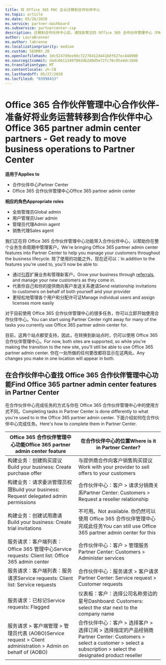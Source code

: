 ```yaml
---
title: 将 Office 365 PAC 企业迁移到合作伙伴中心
ms.topic: article
ms.date: 05/26/2020
ms.service: partner-dashboard
ms.subservice: partnercenter-csp
description: 迁移到合作伙伴中心后，请找到常见的 Office 365 合作伙伴管理中心（PAC）功能，如构建你的业务和服务请求。
author: LauraBrenner
ms.author: labrenne
ms.localizationpriority: medium
ms.custom: SEOMAY.20
ms.openlocfilehash: 3dc5247d9ee9dc72276412d441b0f627ec448900
ms.sourcegitcommit: dadc0b112497802db2d8d5e72fc76c95a4dc18d6
ms.translationtype: MT
ms.contentlocale: zh-CN
ms.lasthandoff: 05/27/2020
ms.locfileid: "83998433"
---
```

# <a name="office-365-partner-admin-center-partners---get-ready-to-move-business-operations-to-partner-center"></a><span data-ttu-id="9d7f4-103">Office 365 合作伙伴管理中心合作伙伴-准备好将业务运营转移到合作伙伴中心</span><span class="sxs-lookup"><span data-stu-id="9d7f4-103">Office 365 partner admin center partners - Get ready to move business operations to Partner Center</span></span>

<span data-ttu-id="9d7f4-104">**适用于**</span><span class="sxs-lookup"><span data-stu-id="9d7f4-104">**Applies to**</span></span> 

- <span data-ttu-id="9d7f4-105">合作伙伴中心</span><span class="sxs-lookup"><span data-stu-id="9d7f4-105">Partner Center</span></span>
- <span data-ttu-id="9d7f4-106">Office 365 合作伙伴管理中心</span><span class="sxs-lookup"><span data-stu-id="9d7f4-106">Office 365 partner admin center</span></span>

<span data-ttu-id="9d7f4-107">**相应的角色**</span><span class="sxs-lookup"><span data-stu-id="9d7f4-107">**Appropriate roles**</span></span>

- <span data-ttu-id="9d7f4-108">全局管理员</span><span class="sxs-lookup"><span data-stu-id="9d7f4-108">Global admin</span></span>
- <span data-ttu-id="9d7f4-109">用户管理员</span><span class="sxs-lookup"><span data-stu-id="9d7f4-109">User admin</span></span>
- <span data-ttu-id="9d7f4-110">管理员代理</span><span class="sxs-lookup"><span data-stu-id="9d7f4-110">Admin agent</span></span>
- <span data-ttu-id="9d7f4-111">销售代理</span><span class="sxs-lookup"><span data-stu-id="9d7f4-111">Sales agent</span></span>

<span data-ttu-id="9d7f4-112">我们正在将 Office 365 合作伙伴管理中心功能带入合作伙伴中心，以帮助你在整个业务生命周期中管理客户。</span><span class="sxs-lookup"><span data-stu-id="9d7f4-112">We're bringing Office 365 partner admin center features into Partner Center to help you manage your customers throughout the business lifecycle.</span></span> <span data-ttu-id="9d7f4-113">除了使用的功能之外，现在还可以：</span><span class="sxs-lookup"><span data-stu-id="9d7f4-113">In addition to the features you're used to, you'll now be able to:</span></span>

- <span data-ttu-id="9d7f4-114">通过[引荐](referrals.md)扩展业务和管理新客户。</span><span class="sxs-lookup"><span data-stu-id="9d7f4-114">Grow your business through [referrals](referrals.md), and manage your new customers as they come in.</span></span>
- <span data-ttu-id="9d7f4-115">代表你自己和你的提供商向客户发送关系邀请</span><span class="sxs-lookup"><span data-stu-id="9d7f4-115">Send relationship invitations to customers on behalf of both yourself and your provider</span></span>
- <span data-ttu-id="9d7f4-116">更轻松地管理各个用户和分配许可证</span><span class="sxs-lookup"><span data-stu-id="9d7f4-116">Manage individual users and assign licenses more easily</span></span>

<span data-ttu-id="9d7f4-117">对于目前使用 Office 365 合作伙伴管理中心的很多任务，你可以立即开始使用合作伙伴中心。</span><span class="sxs-lookup"><span data-stu-id="9d7f4-117">You can start using Partner Center right away for many of the tasks you currently use Office 365 partner admin center for.</span></span> 

<span data-ttu-id="9d7f4-118">目前，这两个站点都受支持，因此，在转换到新站点时，仍可以使用 Office 365 合作伙伴管理中心。</span><span class="sxs-lookup"><span data-stu-id="9d7f4-118">For now, both sites are supported, so while you're making the transition to the new site, you'll still be able to use Office 365 partner admin center.</span></span> <span data-ttu-id="9d7f4-119">你在一处所做的任何更改都将显示在这两处。</span><span class="sxs-lookup"><span data-stu-id="9d7f4-119">Any changes you make in one location will appear in both.</span></span>

## <a name="find-office-365-partner-admin-center-features-in-partner-center"></a><span data-ttu-id="9d7f4-120">在合作伙伴中心查找 Office 365 合作伙伴管理中心功能</span><span class="sxs-lookup"><span data-stu-id="9d7f4-120">Find Office 365 partner admin center features in Partner Center</span></span>

<span data-ttu-id="9d7f4-121">在合作伙伴中心完成任务的方式与你在 Office 365 合作伙伴管理中心中的使用方式不同。</span><span class="sxs-lookup"><span data-stu-id="9d7f4-121">Completing tasks in Partner Center is done differently to what you're used to in the Office 365 partner admin center.</span></span> <span data-ttu-id="9d7f4-122">下面介绍如何在合作伙伴中心完成任务。</span><span class="sxs-lookup"><span data-stu-id="9d7f4-122">Here's how to complete them in Partner Center.</span></span>

| <span data-ttu-id="9d7f4-123">Office 365 合作伙伴管理中心功能</span><span class="sxs-lookup"><span data-stu-id="9d7f4-123">Office 365 partner admin center feature</span></span>                       | <span data-ttu-id="9d7f4-124">在合作伙伴中心的位置</span><span class="sxs-lookup"><span data-stu-id="9d7f4-124">Where is it in Partner Center?</span></span> | 
|   -----------------------------------------------  | -------------- |
| <span data-ttu-id="9d7f4-125">构建业务：创建购买提议</span><span class="sxs-lookup"><span data-stu-id="9d7f4-125">Build your business: Create purchase offer</span></span> | <span data-ttu-id="9d7f4-126">与提供商合作向客户销售购买提议</span><span class="sxs-lookup"><span data-stu-id="9d7f4-126">Work with your provider to sell offers to your customers</span></span> |
| <span data-ttu-id="9d7f4-127">构建业务：请求委派管理员权限</span><span class="sxs-lookup"><span data-stu-id="9d7f4-127">Build your business: Request delegated admin permissions</span></span> | <span data-ttu-id="9d7f4-128">合作伙伴中心：客户 > 请求分销商关系</span><span class="sxs-lookup"><span data-stu-id="9d7f4-128">Partner Center: Customers > Request a reseller relationship</span></span> |
| <span data-ttu-id="9d7f4-129">构建业务：创建试用邀请</span><span class="sxs-lookup"><span data-stu-id="9d7f4-129">Build your business: Create trial invitations</span></span> | <span data-ttu-id="9d7f4-130">不可用。</span><span class="sxs-lookup"><span data-stu-id="9d7f4-130">Not available.</span></span> <span data-ttu-id="9d7f4-131">你仍然可以使用 Office 365 合作伙伴管理中心完成此任务</span><span class="sxs-lookup"><span data-stu-id="9d7f4-131">You can still use Office 365 partner admin center for this</span></span> |
| <span data-ttu-id="9d7f4-132">服务请求：客户端列表：Office 365 管理中心</span><span class="sxs-lookup"><span data-stu-id="9d7f4-132">Service requests: Client list: Office 365 admin center</span></span> | <span data-ttu-id="9d7f4-133">合作伙伴中心：客户 > 管理服务</span><span class="sxs-lookup"><span data-stu-id="9d7f4-133">Partner Center: Customers > Administer services</span></span> |
| <span data-ttu-id="9d7f4-134">服务请求：客户端列表：服务请求</span><span class="sxs-lookup"><span data-stu-id="9d7f4-134">Service requests: Client list: Service requests</span></span> | <span data-ttu-id="9d7f4-135">合作伙伴中心：服务请求 > 客户请求</span><span class="sxs-lookup"><span data-stu-id="9d7f4-135">Partner Center: Service request > Customer requests</span></span> |
| <span data-ttu-id="9d7f4-136">服务请求：已标记</span><span class="sxs-lookup"><span data-stu-id="9d7f4-136">Service requests: Flagged</span></span> | <span data-ttu-id="9d7f4-137">仪表板：客户：选择公司名称旁边的星号</span><span class="sxs-lookup"><span data-stu-id="9d7f4-137">Dashboard: Customers: select the star next to the company name</span></span> |
| <span data-ttu-id="9d7f4-138">服务请求 > 客户端管理 > 管理员代表 (AOBO)</span><span class="sxs-lookup"><span data-stu-id="9d7f4-138">Service request > Client administration > Admin on behalf of (AOBO)</span></span> | <span data-ttu-id="9d7f4-139">合作伙伴中心：客户 > 选择客户 > 选择订阅 > 选择指定的产品经销商</span><span class="sxs-lookup"><span data-stu-id="9d7f4-139">Partner Center: Customers > select a customer > select a subscription > select the designated product reseller</span></span> |

